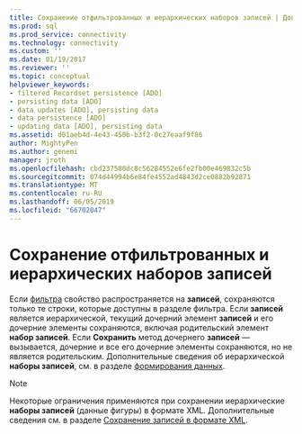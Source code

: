 ```yaml
---
title: Сохранение отфильтрованных и иерархических наборов записей | Документация Майкрософт
ms.prod: sql
ms.prod_service: connectivity
ms.technology: connectivity
ms.custom: ''
ms.date: 01/19/2017
ms.reviewer: ''
ms.topic: conceptual
helpviewer_keywords:
- filtered Recordset persistence [ADO]
- persisting data [ADO]
- data updates [ADO], persisting data
- data persistence [ADO]
- updating data [ADO], persisting data
ms.assetid: d01aeb4d-4e43-450b-b3f2-0c27eaaf9f86
author: MightyPen
ms.author: genemi
manager: jroth
ms.openlocfilehash: cbd237580dc8c56284552e6fe2fb00e469832c5b
ms.sourcegitcommit: 074d44994b6e84fe4552ad4843d2ce0882b92871
ms.translationtype: MT
ms.contentlocale: ru-RU
ms.lasthandoff: 06/05/2019
ms.locfileid: "66702047"
---
```

# <a name="persisting-filtered-and-hierarchical-recordsets"></a>Сохранение отфильтрованных и иерархических наборов записей
Если [фильтра](../../../ado/reference/ado-api/filter-property.md) свойство распространяется на **записей**, сохраняются только те строки, которые доступны в разделе фильтра. Если **записей** является иерархической, текущий дочерний элемент **записей** и его дочерние элементы сохраняются, включая родительский элемент **набор записей**. Если **Сохранить** метод дочернего **записей** — вызывается, дочерние и все его дочерние элементы сохраняются, но не является родительским. Дополнительные сведения об иерархической **наборы записей**, см. в разделе [формирования данных](../../../ado/guide/data/data-shaping.md).  
  
> [!NOTE]
>  Некоторые ограничения применяются при сохранении иерархические **наборы записей** (данные фигуры) в формате XML. Дополнительные сведения см. в разделе [Сохранение записей в формате XML](../../../ado/guide/data/persisting-records-in-xml-format.md).
